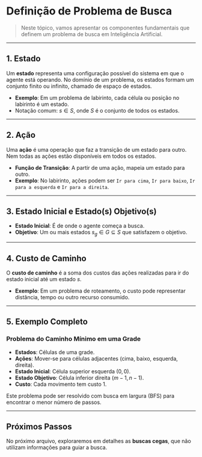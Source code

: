# Definição de Problema de Busca

> Neste tópico, vamos apresentar os componentes fundamentais que definem um problema de busca em Inteligência Artificial.

---
## 1. Estado

Um **estado** representa uma configuração possível do sistema em que o agente está operando.
No domínio de um problema, os estados formam um conjunto finito ou infinito, chamado de espaço de estados.

* **Exemplo**: Em um problema de labirinto, cada célula ou posição no labirinto é um estado.
* Notação comum: $s \in S$, onde $S$ é o conjunto de todos os estados.

---
## 2. Ação

Uma **ação** é uma operação que faz a transição de um estado para outro. Nem todas as ações estão disponíveis em todos os estados.

* **Função de Transição**: A partir de uma ação, mapeia um estado para outro.
* **Exemplo**: No labirinto, ações podem ser `Ir para cima`, `Ir para baixo`, `Ir para a esquerda` e `Ir para a direita`.

---
## 3. Estado Inicial e Estado(s) Objetivo(s)

* **Estado Inicial**: É de onde o agente começa a busca.
* **Objetivo**: Um ou mais estados $s_{g} \in G \subseteq S$ que satisfazem o objetivo.

---
## 4. Custo de Caminho

O **custo de caminho** é a soma dos custos das ações realizadas para ir do estado inicial até um estado $s$.

* **Exemplo**: Em um problema de roteamento, o custo pode representar distância, tempo ou outro recurso consumido.

---
## 5. Exemplo Completo

### Problema do Caminho Mínimo em uma Grade

* **Estados**: Células de uma grade.
* **Ações**: Mover-se para células adjacentes (cima, baixo, esquerda, direita).
* **Estado Inicial**: Célula superior esquerda $(0,0)$.
* **Estado Objetivo**: Célula inferior direita $(m-1,n-1)$.
* **Custo**: Cada movimento tem custo 1.

Este problema pode ser resolvido com busca em largura (BFS) para encontrar o menor número de passos.

---
## Próximos Passos

No próximo arquivo, exploraremos em detalhes as **buscas cegas**, que não utilizam informações para guiar a busca.
